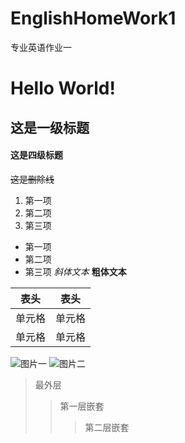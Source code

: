 # EnglishHomeWork1
专业英语作业一
# Hello World!
## 这是一级标题
#### 这是四级标题
~~这是删除线~~
1. 第一项
2. 第二项
3. 第三项
+ 第一项
+ 第二项
+ 第三项
*斜体文本*
**粗体文本**

|  表头   | 表头  |
|  ----  | ----  |
| 单元格  | 单元格 |
| 单元格  | 单元格 |
![图片一]()
![图片二]()
> 最外层
> >第一层嵌套
> > >第二层嵌套


